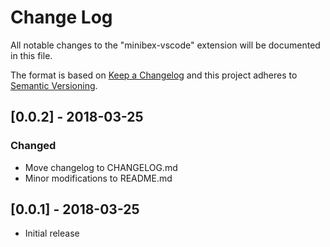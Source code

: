 # Change Log
All notable changes to the "minibex-vscode" extension will be documented in this file.

The format is based on [Keep a Changelog](http://keepachangelog.com/en/1.0.0/)
and this project adheres to [Semantic Versioning](http://semver.org/spec/v2.0.0.html).

## [0.0.2] - 2018-03-25
### Changed
- Move changelog to CHANGELOG.md
- Minor modifications to README.md

## [0.0.1] - 2018-03-25
- Initial release